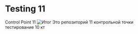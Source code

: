 # Testing 11
Control Point 11
![Итог](/images/Byanka.jpg)
Это репозиторий 11 контрольной точки тестирование 10 кт